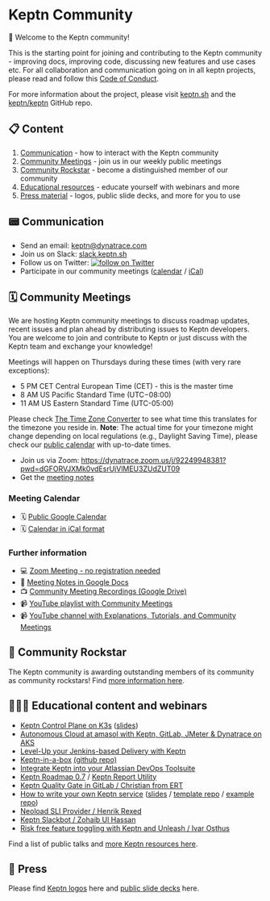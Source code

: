 # Keptn Community 

👋 Welcome to the Keptn community! 

This is the starting point for joining and contributing to the Keptn community - improving docs, improving code, discussing new features and use cases etc. For all collaboration and communication going on in all keptn projects, please read and follow this [Code of Conduct](./CODE_OF_CONDUCT.md).

For more information about the project, please visit [keptn.sh](https://keptn.sh) and the [keptn/keptn](https://github.com/keptn/keptn) GitHub repo.

## 📋 Content

1. [Communication](#📟-communication) - how to interact with the Keptn community
1. [Community Meetings](#🗓️-community-meetings) - join us in our weekly public meetings
1. [Community Rockstar](#🚀-community-rockstar) - become a distinguished member of our community
1. [Educational resources](#👩🏻‍🏫-educational-content-and-webinars) - educate yourself with webinars and more
1. [Press material](#📖-press) - logos, public slide decks, and more for you to use


## 📟 Communication

- Send an email: keptn@dynatrace.com
- Join us on Slack: [slack.keptn.sh](https://slack.keptn.sh)
- Follow us on Twitter: <a href="https://twitter.com/intent/follow?screen_name=keptnProject">
  <img src="https://img.shields.io/twitter/follow/keptnProject.svg?style=social&logo=twitter"
      alt="follow on Twitter"></a>
- Participate in our community meetings ([calendar](https://calendar.google.com/calendar/embed?src=dynatrace.com_abjrh1ukf18ih477tb1ekag2ag%40group.calendar.google.com) / [iCal](https://calendar.google.com/calendar/ical/dynatrace.com_abjrh1ukf18ih477tb1ekag2ag%40group.calendar.google.com/public/basic.ics))

## 🗓️ Community Meetings 
<!--
First meeting on Monday, March 4, 2019, via [Zoom](https://dynatrace.zoom.us/j/451021860). From then on, this meeting was held on every other Monday until February 2020.
-->

We are hosting Keptn community meetings to discuss roadmap updates, recent issues and plan ahead by distributing issues to Keptn developers. You are welcome to join and contribute to Keptn or just discuss with the Keptn team and exchange your knowledge!

Meetings will happen on Thursdays during these times (with very rare exceptions):
- 5 PM CET Central European Time (CET) - this is the master time
- 8 AM US Pacific Standard Time (UTC−08:00) 
- 11 AM US Eastern Standard Time (UTC-05:00)

Please check [The Time Zone Converter](https://www.thetimezoneconverter.com/?t=05:00pm&tz=Vienna) to see what time this translates for the timezone you reside in. 
**Note**: The actual time for your timezone might change depending on local regulations (e.g., Daylight Saving Time), please check our [public calendar](https://calendar.google.com/calendar/embed?src=dynatrace.com_abjrh1ukf18ih477tb1ekag2ag%40group.calendar.google.com) with up-to-date times.

- Join us via Zoom: https://dynatrace.zoom.us/j/92249948381?pwd=dGFORVJXMk0vdEsrUjVlMEU3ZUdZUT09 
- Get the [meeting notes](https://tinyurl.com/keptn-meeting-notes)


### Meeting Calendar

- 🗓️ [Public Google Calendar](https://calendar.google.com/calendar/embed?src=dynatrace.com_abjrh1ukf18ih477tb1ekag2ag%40group.calendar.google.com) 
- 🗓️ [Calendar in iCal format](https://calendar.google.com/calendar/ical/dynatrace.com_abjrh1ukf18ih477tb1ekag2ag%40group.calendar.google.com/public/basic.ics)

### Further information
- 💻 [Zoom Meeting - no registration needed](https://dynatrace.zoom.us/j/92249948381?pwd=dGFORVJXMk0vdEsrUjVlMEU3ZUdZUT09)
- 📃 [Meeting Notes in Google Docs](https://tinyurl.com/keptn-meeting-notes) 
- 📺 [Community Meeting Recordings (Google Drive)](https://drive.google.com/drive/folders/1nYaPPf7vygf_JInEA9q3YR90JUTWLCFl)
- 📹 [YouTube playlist with Community Meetings](https://www.youtube.com/playlist?list=PL6i801Rjt9DZLOPyNbHTDQur_QmMx98ak)
- 📹 [YouTube channel with Explanations, Tutorials, and Community Meetings](https://www.youtube.com/channel/UCHMn9HyAMeb81bRlaOuZyuQ/featured)

## 🚀 Community Rockstar

The Keptn community is awarding outstanding members of its community as community rockstars! 
Find [more information here](./community-rockstar.md).

## 👩🏻‍🏫 Educational content and webinars 

- [Keptn Control Plane on K3s](https://youtu.be/hx0NHj4u7ic) ([slides](https://docs.google.com/presentation/d/1eGT5MIa1R3RrMN3s_ZvVbOxM50bWbD3x/edit#slide=id.p1))
- [Autonomous Cloud at amasol with Keptn, GitLab, JMeter & Dynatrace on AKS](https://youtu.be/P5yxLWMboCg)
- [Level-Up your Jenkins-based Delivery with Keptn](https://youtu.be/VYRdirdjOAg)
- [Keptn-in-a-box](https://www.youtube.com/watch?v=A9ZYdih0anE) [(github repo)](https://github.com/keptn-sandbox/keptn-in-a-box) 
- [Integrate Keptn into your Atlassian DevOps Toolsuite](https://www.youtube.com/watch?v=wx9roK4AnCo&list=PL6i801Rjt9DZLOPyNbHTDQur_QmMx98ak&index=1) 
- [Keptn Roadmap 0.7](https://www.youtube.com/watch?v=i796F6FMc9U) / [Keptn Report Utility](https://www.youtube.com/watch?v=-EttWHMq9X0)
- [Keptn Quality Gate in GitLab / Christian from ERT](https://www.youtube.com/watch?v=0JAGg6oC4UA) 
- [How to write your own Keptn service](https://www.youtube.com/watch?v=rac87wyTj6I&list=PL6i801Rjt9DakR1wOVkSY-uSH2kMpBFKX&index=2&t=0s) ([slides](https://docs.google.com/presentation/d/1bRBHBKqojQ-mtn_LaBLXarxmhRzOmuG4C7W3g-XtWSE/edit?usp=sharing) / [template repo](https://github.com/keptn-sandbox/keptn-service-template-go) / [example repo](https://github.com/christian-kreuzberger-dtx/wget-test-service)) 
- [Neoload SLI Provider / Henrik Rexed](https://www.youtube.com/watch?v=_s2EcAq1RSE) 
- [Keptn Slackbot / Zohaib Ul Hassan](https://www.youtube.com/watch?v=4pOUbKRzgWg)
- [Risk free feature toggling with Keptn and Unleash / Ivar Osthus](https://www.youtube.com/watch?v=bDLxzzPgjJI) 

Find a list of public talks and [more Keptn resources here](./resources.md).

## 📖 Press

Please find [Keptn logos](./logos) here and [public slide decks](https://drive.google.com/drive/u/0/folders/1rOX1JQM0xM1ATNmCq1Ps4YrsKL7vmcI3) here.